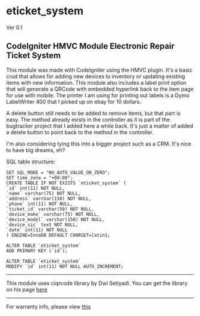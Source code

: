 # eticket_system
Ver 0.1

CodeIgniter HMVC Module Electronic Repair Ticket System
----------------------------------------------

This module was made with CodeIgniter using the HMVC plugin. It's a basic crud that allows for adding new devices to inventory or updating existing items with new information. This module also includes a label print option that will generate a QRCode with embedded hyperlink back to the item page for use with mobile. The printer I am using for printing out labels is a Dymo LabelWriter 400 that I picked up on ebay for 10 dollars.

A delete button still needs to be added to remove items, but that part is easy. The method already exists in the controller as it is part of the bugtracker project that I added here a while back. It's just a matter of added a delete button to point back to the method in the controller.

I'm also considering tying this into a bigger project such as a CRM. It's nice to have big dreams, eh?

SQL table structure:
           
	SET SQL_MODE = "NO_AUTO_VALUE_ON_ZERO";
	SET time_zone = "+00:00";
	CREATE TABLE IF NOT EXISTS `eticket_system` (
	`id` int(11) NOT NULL,
	`name` varchar(75) NOT NULL,
	`address` varchar(150) NOT NULL,
	`phone` int(11) NOT NULL,
	`ticket_id` varchar(50) NOT NULL,
	`device_make` varchar(75) NOT NULL,
	`device_model` varchar(150) NOT NULL,
	`device_sic` text NOT NULL,
	`date` int(11) NOT NULL
	) ENGINE=InnoDB DEFAULT CHARSET=latin1;

	ALTER TABLE `eticket_system`
	ADD PRIMARY KEY (`id`);

	ALTER TABLE `eticket_system`
    MODIFY `id` int(11) NOT NULL AUTO_INCREMENT;

---------------------------------------------------------------------------------------------
This module uses ciqrcode library by Dwi Setiyadi. You can get the library on his page [here](https://github.com/dwisetiyadi/CodeIgniter-PHP-QR-Code)

-------------------------------------
For warranty info, please view [this](https://gist.github.com/badmofo/2d6e66630e4a6748edb7)
